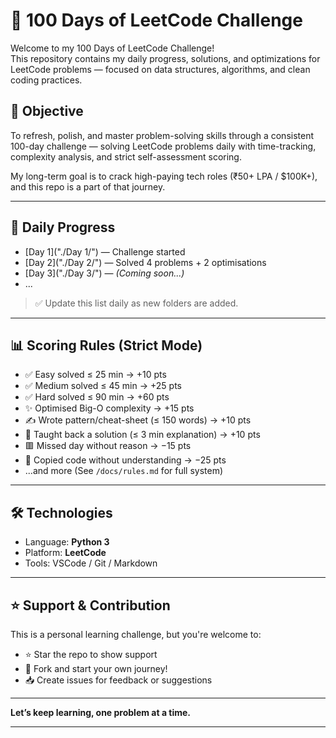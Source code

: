 # 🧠 100 Days of LeetCode Challenge

Welcome to my 100 Days of LeetCode Challenge!  
This repository contains my daily progress, solutions, and optimizations for LeetCode problems — focused on data structures, algorithms, and clean coding practices.

## 🚀 Objective

To refresh, polish, and master problem-solving skills through a consistent 100-day challenge — solving LeetCode problems daily with time-tracking, complexity analysis, and strict self-assessment scoring.

My long-term goal is to crack high-paying tech roles (₹50+ LPA / $100K+), and this repo is a part of that journey.

---

## 📂 Daily Progress

- [Day 1]("./Day 1/") — Challenge started
- [Day 2]("./Day 2/") — Solved 4 problems + 2 optimisations
- [Day 3]("./Day 3/") — *(Coming soon...)*
- ...

> ✅ Update this list daily as new folders are added.

---

## 📊 Scoring Rules (Strict Mode)

- ✅ Easy solved ≤ 25 min → +10 pts  
- ✅ Medium solved ≤ 45 min → +25 pts  
- ✅ Hard solved ≤ 90 min → +60 pts  
- ✨ Optimised Big-O complexity → +15 pts  
- ✍️ Wrote pattern/cheat-sheet (≤ 150 words) → +10 pts  
- 📢 Taught back a solution (≤ 3 min explanation) → +10 pts  
- 🟥 Missed day without reason → −15 pts  
- 🧪 Copied code without understanding → −25 pts  
- ...and more (See `/docs/rules.md` for full system)

---

## 🛠️ Technologies

- Language: **Python 3**
- Platform: **LeetCode**
- Tools: VSCode / Git / Markdown

---

<!-- ## 🔗 Connect With Me

- 💼 [LinkedIn](https://www.linkedin.com/in/YOUR-PROFILE)
- 🌐 [Portfolio](https://YOUR-PORTFOLIO.dev)
- 📫 Drop me a message if you're doing the challenge too!

--- -->

## ⭐️ Support & Contribution

This is a personal learning challenge, but you're welcome to:
- ⭐️ Star the repo to show support
- 🍴 Fork and start your own journey!
- 📥 Create issues for feedback or suggestions

---

**Let’s keep learning, one problem at a time.**

---
